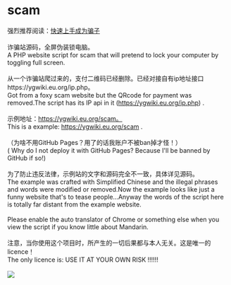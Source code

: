 # scam
强烈推荐阅读：<a href='quickstart.md'>快速上手成为骗子</a>
<br>
<br>
诈骗站源码，全屏伪装锁电脑。 <br>A PHP website script for scam that will pretend to lock your computer by toggling full screen.
<br>
<br>
从一个诈骗站爬过来的，支付二维码已经删除。已经对接自有ip地址接口https://ygwiki.eu.org/ip.php。<br>Got from a foxy scam website but the QRcode for payment was removed.The script has its IP api in it (https://ygwiki.eu.org/ip.php) .
<br>
<br>
示例地址：https://ygwiki.eu.org/scam。<br>This is a example: https://ygwiki.eu.org/scam .
<br>
<br>
（为啥不用GitHub Pages？用了的话我账户不被ban掉才怪！）<br>( Why do I not deploy it with GitHub Pages? Because I'll be banned by GitHub if so!)
<br>
<br>
为了防止违反法律，示例站的文字和源码完全不一致，具体详见源码。<br>The example was crafted with Simplified Chinese and the illegal phrases and words were modified or removed.Now the example looks like just a funny website that's to tease people...Anyway the words of the script here is totally far distant from the example website.
<br>
<br>
Please enable the auto translator of Chrome or something else when you view the script if you know little about Mandarin.
<br>
<br>
注意，当你使用这个项目时，所产生的一切后果都与本人无关。这是唯一的licence！<br>The only licence is: USE IT AT YOUR OWN RISK !!!!!!
<br><br><img src='https://ygwiki.eu.org/lib/tpl/dokuwiki/images/logo.png'>
